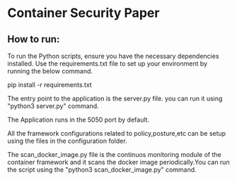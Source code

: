 # Container Security Paper

## How to run:

To run the Python scripts, ensure you have the necessary dependencies installed. Use the requirements.txt file to set up your environment by running the below command.

pip install -r requirements.txt  

The entry point to the application is the server.py file. you can run it using "python3 server.py" command.

The Application runs in the 5050 port by default.

All the framework configurations related to policy,posture,etc can be setup using the files in the configuration folder.

The scan_docker_image.py file is the continuos monitoring module of the container framework and it scans the docker image periodically.You can run the script using the "python3 scan_docker_image.py" command.


